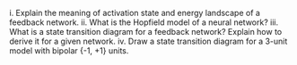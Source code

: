 i. Explain the meaning of activation state and energy landscape of a feedback network.
ii. What is the Hopfield model of a neural network?
iii. What is a state transition diagram for a feedback network? Explain how to derive it for a given network.
iv. Draw a state transition diagram for a 3-unit model with bipolar {-1, +1} units.

